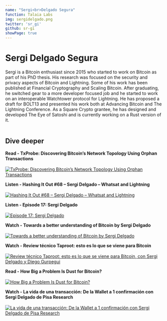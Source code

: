 ```yaml
---
name: "Sergi<br>Delgado Segura"
function: Talaia Labs
img: sergidelgado.png
twitter: 'sr_gi'
github: sr-gi
showPage: true
---
```


# Sergi Delgado Segura
 
Sergi is a Bitcoin enthusiast since 2015 who started to work on Bitcoin as part of his PhD thesis. His research was focused on the security and privacy aspects of Bitcoin and Lightning. Some of his work has been published at Financial Cryptography and Scaling Bitcoin. After graduating, he switched gear to a more developer focused job and he started to work on an interoperable Watchtower protocol for Lightning. He has proposed a draft for BOLT13 and presented his work both at Advancing Bitcoin and The Lightning Conference. As a Square Crypto grantee, he has designed and developed The Eye of Satoshi and is currently working on a Rust version of it.
<br><br>

## Dive deeper


<div class="grid grid-cols-1 md:grid-cols-2 gap-5">
<div class="p-3 my-2">

**Read - TxProbe: Discovering Bitcoin’s Network Topology Using Orphan Transactions** <br><br>
[ ![TxProbe: Discovering Bitcoin’s Network Topology Using Orphan Transactions](/2022/content/sergi_orphan.png)](https://arxiv.org/pdf/1812.00942.pdf/)
</div>

<div class="p-3 my-2">

**Listen - Hashing It Out #68 – Sergi Delgado – Whatsat and Lightning** <br><br>
[ ![Hashing It Out #68 – Sergi Delgado – Whatsat and Lightning](/2022/content/sergi_hashing.png)](https://thebitcoinpodcast.com/hashing-it-out-68/)
</div>

<div class="p-3 my-2">

**Listen - Episode 17: Sergi Delgado** <br><br>
[ ![Episode 17: Sergi Delgado](/2022/content/sergi_diaries.png)](https://anchor.fm/thehoneybadgerdiaries/episodes/Episode-17-Sergi-Delgado--Barcelona-CatalunyaSpain-eci59k/)
</div>

<div class="p-3 my-2">

**Watch - Towards a better understanding of Bitcoin by Sergi Delgado** <br><br>
[ ![Towards a better understanding of Bitcoin by Sergi Delgado](/2022/content/sergi_understanding.png)](https://www.youtube.com/watch?v=kd1PVnB5HhA/)
</div>

<div class="p-3 my-2">

**Watch - Review técnico Taproot: esto es lo que se viene para Bitcoin** <br><br>
[ ![Review técnico Taproot: esto es lo que se viene para Bitcoin, con Sergi Delgado y Diego Gurpegui](/2022/content/sergi_taproot.png)](https://www.youtube.com/watch?v=P__bE-mgAU4/)
</div>

<div class="p-3 my-2">

**Read - How Big a Problem Is Dust for Bitcoin?** <br><br>
[ ![How Big a Problem Is Dust for Bitcoin?](/2022/content/sergi_dust.png)](https://medium.com/primalbase/how-big-a-problem-is-dust-for-bitcoin-ac3f76bf856b/)
</div>

<div class="p-3 my-2">

**Watch - La vida de una transacción: De la Wallet a 1 confirmación con Sergi Delgado de Pisa Research** <br><br>
[ ![La vida de una transacción: De la Wallet a 1 confirmación con Sergi Delgado de Pisa Research](/2022/content/sergi_luna.png)](https://www.youtube.com/watch?v=XUmd4QM4Frk/)
</div>

</div>

<br>


